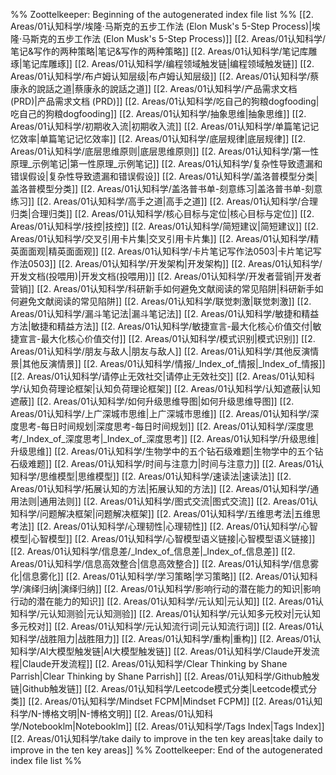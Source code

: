 %% Zoottelkeeper: Beginning of the autogenerated index file list  %%
 [[2. Areas/01认知科学/埃隆·马斯克的五步工作法 (Elon Musk's 5-Step Process)|埃隆·马斯克的五步工作法 (Elon Musk's 5-Step Process)]]
 [[2. Areas/01认知科学/笔记&写作的两种策略|笔记&写作的两种策略]]
 [[2. Areas/01认知科学/笔记库雕琢|笔记库雕琢]]
 [[2. Areas/01认知科学/编程领域触发链|编程领域触发链]]
 [[2. Areas/01认知科学/布卢姆认知层级|布卢姆认知层级]]
 [[2. Areas/01认知科学/蔡康永的說話之道|蔡康永的說話之道]]
 [[2. Areas/01认知科学/产品需求文档 (PRD)|产品需求文档 (PRD)]]
 [[2. Areas/01认知科学/吃自己的狗粮dogfooding|吃自己的狗粮dogfooding]]
 [[2. Areas/01认知科学/抽象思维|抽象思维]]
 [[2. Areas/01认知科学/初期收入流|初期收入流]]
 [[2. Areas/01认知科学/单篇笔记记忆效率|单篇笔记记忆效率]]
 [[2. Areas/01认知科学/底层规律|底层规律]]
 [[2. Areas/01认知科学/底层思维原则|底层思维原则]]
 [[2. Areas/01认知科学/第一性原理_示例笔记|第一性原理_示例笔记]]
 [[2. Areas/01认知科学/复杂性导致遗漏和错误假设|复杂性导致遗漏和错误假设]]
 [[2. Areas/01认知科学/盖洛普模型分类|盖洛普模型分类]]
 [[2. Areas/01认知科学/盖洛普书单-刻意练习|盖洛普书单-刻意练习]]
 [[2. Areas/01认知科学/高手之道|高手之道]]
 [[2. Areas/01认知科学/合理归类|合理归类]]
 [[2. Areas/01认知科学/核心目标与定位|核心目标与定位]]
 [[2. Areas/01认知科学/技控|技控]]
 [[2. Areas/01认知科学/简短建议|简短建议]]
 [[2. Areas/01认知科学/交叉引用卡片集|交叉引用卡片集]]
 [[2. Areas/01认知科学/精英面面观|精英面面观]]
 [[2. Areas/01认知科学/卡片笔记写作法0503|卡片笔记写作法0503]]
 [[2. Areas/01认知科学/开发架构|开发架构]]
 [[2. Areas/01认知科学/开发文档(投喂用)|开发文档(投喂用)]]
 [[2. Areas/01认知科学/开发者营销|开发者营销]]
 [[2. Areas/01认知科学/科研新手如何避免文献阅读的常见陷阱|科研新手如何避免文献阅读的常见陷阱]]
 [[2. Areas/01认知科学/联觉刺激|联觉刺激]]
 [[2. Areas/01认知科学/漏斗笔记法|漏斗笔记法]]
 [[2. Areas/01认知科学/敏捷和精益方法|敏捷和精益方法]]
 [[2. Areas/01认知科学/敏捷宣言-最大化核心价值交付|敏捷宣言-最大化核心价值交付]]
 [[2. Areas/01认知科学/模式识别|模式识别]]
 [[2. Areas/01认知科学/朋友与敌人|朋友与敌人]]
 [[2. Areas/01认知科学/其他反演情景|其他反演情景]]
 [[2. Areas/01认知科学/情报/_Index_of_情报|_Index_of_情报]]
 [[2. Areas/01认知科学/请停止无效社交|请停止无效社交]]
 [[2. Areas/01认知科学/认知负荷理论框架|认知负荷理论框架]]
 [[2. Areas/01认知科学/认知遮蔽|认知遮蔽]]
 [[2. Areas/01认知科学/如何升级思维导图|如何升级思维导图]]
 [[2. Areas/01认知科学/上广深城市思维|上广深城市思维]]
 [[2. Areas/01认知科学/深度思考-每日时间规划|深度思考-每日时间规划]]
 [[2. Areas/01认知科学/深度思考/_Index_of_深度思考|_Index_of_深度思考]]
 [[2. Areas/01认知科学/升级思维|升级思维]]
 [[2. Areas/01认知科学/生物学中的五个钻石级难题|生物学中的五个钻石级难题]]
 [[2. Areas/01认知科学/时间与注意力|时间与注意力]]
 [[2. Areas/01认知科学/思维模型|思维模型]]
 [[2. Areas/01认知科学/速读法|速读法]]
 [[2. Areas/01认知科学/拓展认知的方法|拓展认知的方法]]
 [[2. Areas/01认知科学/通用法则|通用法则]]
 [[2. Areas/01认知科学/图式交流|图式交流]]
 [[2. Areas/01认知科学/问题解决框架|问题解决框架]]
 [[2. Areas/01认知科学/五维思考法|五维思考法]]
 [[2. Areas/01认知科学/心理韧性|心理韧性]]
 [[2. Areas/01认知科学/心智模型|心智模型]]
 [[2. Areas/01认知科学/心智模型语义链接|心智模型语义链接]]
 [[2. Areas/01认知科学/信息差/_Index_of_信息差|_Index_of_信息差]]
 [[2. Areas/01认知科学/信息高效整合|信息高效整合]]
 [[2. Areas/01认知科学/信息雾化|信息雾化]]
 [[2. Areas/01认知科学/学习策略|学习策略]]
 [[2. Areas/01认知科学/演绎归纳|演绎归纳]]
 [[2. Areas/01认知科学/影响行动的潜在能力的知识|影响行动的潜在能力的知识]]
 [[2. Areas/01认知科学/元认知|元认知]]
 [[2. Areas/01认知科学/元认知测验|元认知测验]]
 [[2. Areas/01认知科学/元认知多元校对|元认知多元校对]]
 [[2. Areas/01认知科学/元认知流行词|元认知流行词]]
 [[2. Areas/01认知科学/战胜阻力|战胜阻力]]
 [[2. Areas/01认知科学/重构|重构]]
 [[2. Areas/01认知科学/AI大模型触发链|AI大模型触发链]]
 [[2. Areas/01认知科学/Claude开发流程|Claude开发流程]]
 [[2. Areas/01认知科学/Clear Thinking  by Shane Parrish|Clear Thinking  by Shane Parrish]]
 [[2. Areas/01认知科学/Github触发链|Github触发链]]
 [[2. Areas/01认知科学/Leetcode模式分类|Leetcode模式分类]]
 [[2. Areas/01认知科学/Mindset FCPM|Mindset FCPM]]
 [[2. Areas/01认知科学/N-博格文明|N-博格文明]]
 [[2. Areas/01认知科学/Notebooklm|Notebooklm]]
 [[2. Areas/01认知科学/Tags Index|Tags Index]]
 [[2. Areas/01认知科学/take daily to improve in the ten key areas|take daily to improve in the ten key areas]]
%% Zoottelkeeper: End of the autogenerated index file list  %%
